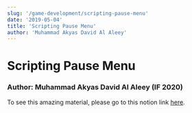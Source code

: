 ```yaml
---
slug: '/game-development/scripting-pause-menu'
date: '2019-05-04'
title: 'Scripting Pause Menu'
author: 'Muhammad Akyas David Al Aleey'
---
```


# Scripting Pause Menu

### Author: Muhammad Akyas David Al Aleey (IF 2020)

To see this amazing material, please go to this notion link
<a href="https://season-work-b3c.notion.site/Scripting-Pause-Menu-3dcffd04236a4988b5e586fbe2bed8fd" target="_blank">here</a>.
